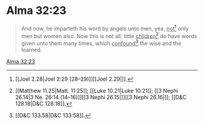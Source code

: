 # Alma 32:23

> And now, he imparteth his word by angels unto men, yea, <u>not</u>[^a] only men but women also. Now this is not all; little <u>children</u>[^b] do have words given unto them many times, which <u>confound</u>[^c] the wise and the learned.

[Alma 32:23](https://www.churchofjesuschrist.org/study/scriptures/bofm/alma/32?lang=eng&id=p23#p23)


[^a]: [[Joel 2.28|Joel 2:29 (28–29)]][[Joel 2.29|]].  
[^b]: [[Matthew 11.25|Matt. 11:25]]; [[Luke 10.21|Luke 10:21]]; [[3 Nephi 26.14|3 Ne. 26:14 (14–16)]][[3 Nephi 26.15|]][[3 Nephi 26.16|]]; [[D&C 128.18|D&C 128:18]].  
[^c]: [[D&C 133.58|D&C 133:58]].  
